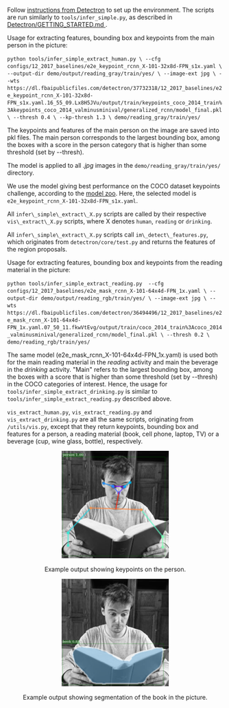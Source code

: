 Follow [instructions from Detectron](https://github.com/facebookresearch/Detectron/blob/master/INSTALL.md) to set up the environment. 
The scripts are run similarly to `tools/infer_simple.py`, as described in [Detectron/GETTING\_STARTED.md ](https://github.com/facebookresearch/Detectron/blob/master/GETTING_STARTED.md).

Usage for extracting features, bounding box and keypoints from the main person in the picture:

``
python tools/infer_simple_extract_human.py \
	--cfg configs/12_2017_baselines/e2e_keypoint_rcnn_X-101-32x8d-FPN_s1x.yaml \
	--output-dir demo/output/reading_gray/train/yes/ \
	--image-ext jpg \
	--wts https://dl.fbaipublicfiles.com/detectron/37732318/12_2017_baselines/e2e_keypoint_rcnn_X-101-32x8d-FPN_s1x.yaml.16_55_09.Lx8H5JVu/output/train/keypoints_coco_2014_train%3Akeypoints_coco_2014_valminusminival/generalized_rcnn/model_final.pkl \
	--thresh 0.4 \
	--kp-thresh 1.3 \
	demo/reading_gray/train/yes/ 
``

The keypoints and features of the main person on the image are saved into pkl files. The main person corresponds to the largest bounding box, among the boxes with a score in the person category that is higher than some threshold (set by --thresh).

The model is applied to all <em> .jpg</em> images in the `demo/reading_gray/train/yes/` directory.

We use the model giving best performance on the COCO dataset keypoints challenge, according to the [model zoo](https://github.com/facebookresearch/Detectron/blob/master/MODEL_ZOO.md). Here, the selected model is `e2e_keypoint_rcnn_X-101-32x8d-FPN_s1x.yaml`.

All `infer\_simple\_extract\_X.py` scripts are called by their respective `vis\_extract\_X.py` scripts, where X denotes `human`, `reading` or `drinking`.

All `infer\_simple\_extract\_X.py` scripts call `im\_detect\_features.py`, which originates from `detectron/core/test.py` and returns the features of the region proposals.

Usage for extracting features, bounding box and keypoints from the reading material in the picture:

``
python tools/infer_simple_extract_reading.py 
	--cfg configs/12_2017_baselines/e2e_mask_rcnn_X-101-64x4d-FPN_1x.yaml \
	--output-dir demo/output/reading_rgb/train/yes/ \
	--image-ext jpg \
	--wts https://dl.fbaipublicfiles.com/detectron/36494496/12_2017_baselines/e2e_mask_rcnn_X-101-64x4d-FPN_1x.yaml.07_50_11.fkwVtEvg/output/train/coco_2014_train%3Acoco_2014_valminusminival/generalized_rcnn/model_final.pkl \
	--thresh 0.2 \
	demo/reading_rgb/train/yes/ 
``

The same model (e2e_mask_rcnn_X-101-64x4d-FPN_1x.yaml) is used both for the main reading material in the  <em>reading</em> activity and main the beverage in the <em>drinking</em> activity.
"Main" refers to the largest bounding box, among the boxes with a score that is higher than some threshold (set by --thresh) in the COCO categories of interest.
Hence, the usage for `tools/infer_simple_extract_drinking.py` is similar to `tools/infer_simple_extract_reading.py` described above.



`vis_extract_human.py`, `vis_extract_reading.py` and `vis_extract_drinking.py` are all the same scripts, originating from `/utils/vis.py`, except that they return keypoints, bounding box and features for a person, a reading material (book, cell phone, laptop, TV) or a beverage (cup, wine glass, bottle), respectively.

<div align="center">
  <img src="example_read_person.png" width="250px" />
  <p>Example output showing keypoints on the person.</p>
</div>


<div align="center">
  <img src="example_read_txtbx.png" width="250px" />
  <p>Example output showing segmentation of the book in the picture.</p>
</div>
